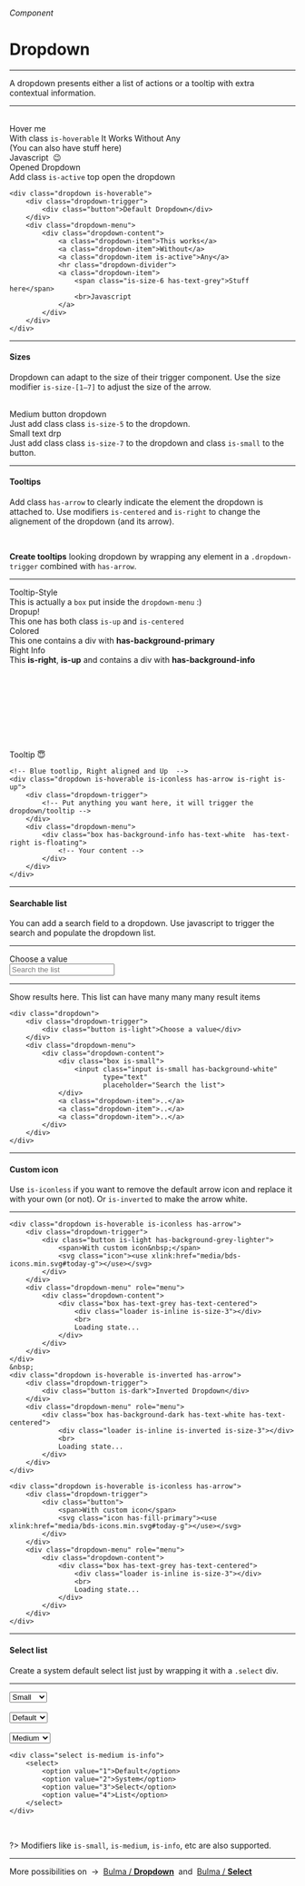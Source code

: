 <h6 class="is-uppercase has-text-grey has-text-weight-medium is-size-6 is-size-7-mobile">Component</h6>
<h1 class="title is-family-secondary is-size-2-mobile">Dropdown</h1>
<hr class="is-visible is-size-4">
<p class="subtitle is-family-secondary has-text-dark">
    A <span class="has-text-weight-semibold">dropdown</span> presents either a list of actions or a tooltip with extra contextual information.
</p>
<hr class="is-visible is-size-4"><br>

<div class="box is-well is-radiusless-b is-large is-marginless">
    <div class="dropdown is-hoverable">
        <div class="dropdown-trigger">
            <div class="button">Hover me</div>
        </div>
        <div class="dropdown-menu" id="dropdown-menu" role="menu">
            <div class="dropdown-content">
                <a class="dropdown-item">With class <code>is-hoverable</code></a>
                <a class="dropdown-item">It Works</a>
                <a class="dropdown-item is-active">Without Any</a>
                <div class="dropdown-divider"></div>
                <a class="dropdown-item">
                    <span class="is-size-6 has-text-grey">(You can also have stuff here)</span>
                    <br>Javascript &nbsp;😉</a>
            </div>
        </div>
    </div>
    <div class="dropdown is-active is-pulled-right is-right">
        <div class="dropdown-trigger">
            <div class="button">Opened Dropdown</div>
        </div>
        <div class="dropdown-menu">
            <div class="dropdown-content">
                <a class="dropdown-item">Add class <code>is-active</code></a>
                <a class="dropdown-item">top open the dropdown</a>
            </div>
        </div>
    </div>
</div>

    <div class="dropdown is-hoverable">
        <div class="dropdown-trigger">
            <div class="button">Default Dropdown</div>
        </div>
        <div class="dropdown-menu">
            <div class="dropdown-content">
                <a class="dropdown-item">This works</a>
                <a class="dropdown-item">Without</a>
                <a class="dropdown-item is-active">Any</a>
                <hr class="dropdown-divider">
                <a class="dropdown-item">
                    <span class="is-size-6 has-text-grey">Stuff here</span>
                    <br>Javascript
                </a>
            </div>
        </div>
    </div>
<hr class="is-visible is-size-1">

<h4 class="title is-family-primary"><strong>Sizes</strong></h4>
    
Dropdown can adapt to the size of their trigger component. Use the size modifier `is-size-[1–7]` to adjust the size of the arrow.

<br>

<div class="box is-well is-large is-marginless">
    <div class="dropdown is-hoverable is-size-5">
        <div class="dropdown-trigger">
            <div class="button is-medium">Medium button dropdown</div>
        </div>
        <div class="dropdown-menu">
            <div class="dropdown-content">
                <a class="dropdown-item">Just add class</a>
                <a class="dropdown-item">class <code class="is-size-7">is-size-5</code></a>
                <a class="dropdown-item">to the dropdown.</a>
            </div>
        </div>
    </div>
    <div class="dropdown is-hoverable is-size-7 is-pulled-right is-right">
        <div class="dropdown-trigger">
            <div class="button is-small is-inverted is-dark">Small text drp</div>
        </div>
        <div class="dropdown-menu">
            <div class="dropdown-content">
                <a class="dropdown-item">Just add class</a>
                <a class="dropdown-item">class <code class="is-size-7">is-size-7</code></a>
                <a class="dropdown-item">to the dropdown</a>
                <a class="dropdown-item">and class <code class="is-size-7">is-small</code></a>
                <a class="dropdown-item">to the button.</a>
            </div>
        </div>
    </div>
</div>

<hr class="is-visible is-size-1">

<h4 class="title is-family-primary"><strong>Tooltips</strong></h4>

Add class `has-arrow` to clearly indicate the element the dropdown is attached to. Use modifiers `is-centered` and `is-right` to change the alignement of the dropdown (and its arrow).

<br>

<strong>Create tooltips</strong> looking dropdown by wrapping any element in a `.dropdown-trigger` combined with `has-arrow`.

<hr>

<div class="box is-well is-large is-radiusless-b is-marginless">
    <div class="level">
        <div class="level-item">
            <div class="dropdown is-iconless is-hoverable has-arrow">
                <div class="dropdown-trigger">
                    <div class="button is-static is-dark is-paddingless">Tooltip-Style</div>
                </div>
                <div class="dropdown-menu">
                    <div class="box is-white is-floating is-size-6">This is actually a <code>box</code> put inside the <code>dropdown-menu</code> :)</div>
                </div>
            </div>
        </div>
        <div class="level-item ">
            <div class="dropdown is-iconless is-up is-centered is-hoverable has-arrow">
                <div class="dropdown-trigger has-text-centered">
                    <div class="button is-static is-paddingless is-fullwidth">Dropup!</div>
                </div>
                <div class="dropdown-menu">
                    <div class="box is-white has-background-black is-floating is-size-6 has-text-white">
                        This one has both class <code>is-up</code> and <code>is-centered</code>
                    </div>
                </div>
            </div>
        </div>
        <div class="level-item">
            <div class="dropdown is-hoverable is-iconless is-centered has-arrow">
                <div class="dropdown-trigger">
                    <div class="button is-static is-paddingless is-fullwidth has-text-primary">Colored</div>
                </div>
                <div class="dropdown-menu">
                    <div class="box is-white is-floating is-size-6 has-background-primary has-text-white">
                        This one contains a div with <strong>has-background-primary</strong>
                    </div>
                </div>
            </div>
        </div>
        <div class="level-item">
            <div class="dropdown is-hoverable is-iconless has-arrow is-right is-up">
                <div class="dropdown-trigger">
                    <div class="button is-static is-paddingless is-fullwidth has-text-info">Right Info</div>
                </div>
                <div class="dropdown-menu" id="dropdown-menu" role="menu">
                    <div class="box is-floating is-size-6 has-background-info has-text-white has-text-right">
                        This <strong>is-right</strong>, <strong>is-up</strong> and contains a div with <strong>has-background-info</strong>
                    </div>
                </div>
            </div>
        </div>
        <div class="level-item">
            <div class="dropdown is-hoverable is-iconless has-arrow is-centered is-up">
                <div class="dropdown-trigger">
                    <svg class="icon has-fill-grey-light"><use xlink:href="media/bds-icons.min.svg#info-bold-g"></use></svg>
                </div>
                <div class="dropdown-menu is-size-6" id="dropdown-menu" role="menu">
                    <div class="box is-small is-raised has-background-blck has-text-whie has-text-centered">
                        Tooltip 😇
                    </div>
                </div>
            </div>
        </div>
    </div>
</div>

    <!-- Blue tootlip, Right aligned and Up  -->
    <div class="dropdown is-hoverable is-iconless has-arrow is-right is-up">
        <div class="dropdown-trigger">
            <!-- Put anything you want here, it will trigger the dropdown/tooltip -->
        </div>
        <div class="dropdown-menu">
            <div class="box has-background-info has-text-white  has-text-right is-floating">
                <!-- Your content -->
            </div>
        </div>
    </div>
<hr class="is-visible is-size-1">

<h4 class="title is-family-primary"><strong>Searchable list</strong></h4>

You can add a search field to a dropdown. Use javascript to trigger the search and populate the dropdown list.

<hr>

<div class="box is-well is-radiusless-b is-large is-marginless">
    <div class="dropdown is-hoverable">
        <div class="dropdown-trigger">
            <div class="button is-light has-background-grey-lighter">Choose a value</div>
        </div>
        <div class="dropdown-menu" id="dropdown-menu" role="menu">
            <div class="dropdown-content">
                <div class="dropdown-item is-paddingless">
                    <input class="input is-small has-background-white" type="text" placeholder="Search the list">
                </div>
                <hr class="is-thin is-wavy">
                <a class="dropdown-item">Show</a>
                <a class="dropdown-item">results</a>
                <a class="dropdown-item">here.</a>
                <a class="dropdown-item">This list</a>
                <a class="dropdown-item">can have</a>
                <a class="dropdown-item">many</a>
                <a class="dropdown-item">many</a>
                <a class="dropdown-item">many</a>
                <a class="dropdown-item">result</a>
                <a class="dropdown-item">items</a>
            </div>
        </div>
    </div>
</div>

    <div class="dropdown">
        <div class="dropdown-trigger">
            <div class="button is-light">Choose a value</div>
        </div>
        <div class="dropdown-menu">
            <div class="dropdown-content">
                <div class="box is-small">
                    <input class="input is-small has-background-white" 
                           type="text"
                           placeholder="Search the list">
                </div>
                <a class="dropdown-item">..</a>
                <a class="dropdown-item">..</a>
                <a class="dropdown-item">..</a>
            </div>
        </div>
    </div>
<hr class="is-visible is-size-1">

<h4 class="title is-family-primary"><strong>Custom icon</strong></h4>

Use `is-iconless` if you want to remove the default arrow icon and replace it with your own (or not). Or `is-inverted` to make the arrow white.

<hr>

<div class="box is-well is-radiusless-b is-large is-marginless">

    <div class="dropdown is-hoverable is-iconless has-arrow">
        <div class="dropdown-trigger">
            <div class="button is-light has-background-grey-lighter">
                <span>With custom icon&nbsp;</span>
                <svg class="icon"><use xlink:href="media/bds-icons.min.svg#today-g"></use></svg>
            </div>
        </div>
        <div class="dropdown-menu" role="menu">
            <div class="dropdown-content">
                <div class="box has-text-grey has-text-centered">
                    <div class="loader is-inline is-size-3"></div>
                    <br>
                    Loading state...
                </div>
            </div>
        </div>
    </div>
    &nbsp;
    <div class="dropdown is-hoverable is-inverted has-arrow">
        <div class="dropdown-trigger">
            <div class="button is-dark">Inverted Dropdown</div>
        </div>
        <div class="dropdown-menu" role="menu">
            <div class="box has-background-dark has-text-white has-text-centered">
                <div class="loader is-inline is-inverted is-size-3"></div>
                <br>
                Loading state...
            </div>
        </div>
    </div>

</div>

    <div class="dropdown is-hoverable is-iconless has-arrow">
        <div class="dropdown-trigger">
            <div class="button">
                <span>With custom icon</span>
                <svg class="icon has-fill-primary"><use xlink:href="media/bds-icons.min.svg#today-g"></use></svg>
            </div>
        </div>
        <div class="dropdown-menu" role="menu">
            <div class="dropdown-content">
                <div class="box has-text-grey has-text-centered">
                    <div class="loader is-inline is-size-3"></div>
                    <br>
                    Loading state...
                </div>
            </div>
        </div>
    </div>
<a id="selectlist"></a>
<hr class="is-visible is-size-1">

<h4 class="title is-family-primary"><strong>Select list</strong></h4>

Create a system default select list just by wrapping it with a `.select` div.

<hr>

<div class="box is-well is-radiusless-b is-large is-marginless">
    <div class="select is-small is-danger">
        <select>
            <option value="">Small</option>
            <option value="">Danger</option>
            <option value="">Select</option>
            <option value="">List</option>
        </select>
    </div> &nbsp; &nbsp;
    <div class="select">
        <select>
            <option value="">Default</option>
            <option value="">System</option>
            <option value="">Select</option>
            <option value="">List</option>
        </select>
    </div> &nbsp; &nbsp;
    <div class="select is-medium is-warning">
        <select>
            <option value="">Medium</option>
            <option value="">Warning</option>
            <option value="">Select</option>
            <option value="">List</option>
        </select>
    </div>
</div>

    <div class="select is-medium is-info">
        <select>
            <option value="1">Default</option>
            <option value="2">System</option>
            <option value="3">Select</option>
            <option value="4">List</option>
        </select>
    </div>
<br>

?> Modifiers like `is-small`, `is-medium`, `is-info`, etc are also supported.

<hr>

<div class="box is-well has-text-grey-dark">
    More possibilities on &nbsp;→&nbsp; <a href="https://bulma.io/documentation/components/dropdown/" target="blank">Bulma / <strong>Dropdown</strong></a> &nbsp;and&nbsp; <a href="https://bulma.io/documentation/form/select/">Bulma / <strong>Select</strong></a>
</div>
